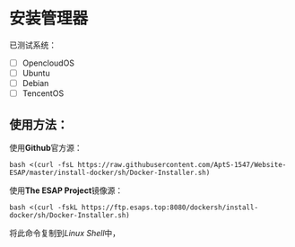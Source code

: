 # 安装管理器
已测试系统：
- [ ] OpencloudOS
- [ ] Ubuntu
- [ ] Debian
- [ ] TencentOS   

## 使用方法：  

使用**Github**官方源：
```shell
bash <(curl -fsL https://raw.githubusercontent.com/AptS-1547/Website-ESAP/master/install-docker/sh/Docker-Installer.sh)
```

使用**The ESAP Project**镜像源：
```shell
bash <(curl -fskL https://ftp.esaps.top:8080/dockersh/install-docker/sh/Docker-Installer.sh)
```  

将此命令复制到*Linux Shell*中，